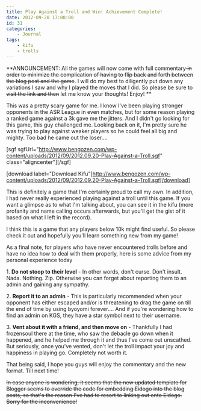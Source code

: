 ```yaml
---
title: Play Against a Troll and Win! Achievement Complete!
date: 2012-09-20 17:00:00
id: 31
categories:
	- Journal
tags:
	- kifu
	- trolls
---
```


**ANNOUNCEMENT: All the games will now come with full commentary<del> in order to minimize the complication of having to flip back and forth between the blog post and the game</del>. I will do my best to diligently put down any variations I saw and why I played the moves that I did. So please be sure to <del>visit the link and then</del> let me know your thoughts! Enjoy! **

This was a pretty scary game for me. I know I've been playing stronger opponents in the ASR League in even matches, but for some reason playing a ranked game against a 3k gave me the jitters. And I didn't go looking for this game, this guy challenged me. Looking back on it, I'm pretty sure he was trying to play against weaker players so he could feel all big and mighty. Too bad he came out the loser....

<!--more-->

[sgf sgfUrl="http://www.bengozen.com/wp-content/uploads/2012/09/2012.09.20-Play-Against-a-Troll.sgf" class="aligncenter"][/sgf]

[download label="Download Kifu"]http://www.bengozen.com/wp-content/uploads/2012/09/2012.09.20-Play-Against-a-Troll.sgf[/download]

This is definitely a game that I'm certainly proud to call my own. In addition, I had never really experienced playing against a troll until this game. If you want a glimpse as to what I'm talking about, you can see it in the kifu (more profanity and name calling occurs afterwards, but you'll get the gist of it based on what I left in the record).

I think this is a game that any players below 10k might find useful. So please check it out and hopefully you'll learn something new from my game!

As a final note, for players who have never encountered trolls before and have no idea how to deal with them properly, here is some advice from my personal experience today

1\. **Do not stoop to their level** - In other words, don't curse. Don't insult. Nada. Nothing. Zip. Otherwise you can forget about reporting them to an admin and gaining any sympathy.

2\. **Report it to an admin** - This is particularly recommended when your opponent has either escaped and/or is threatening to drag the game on till the end of time by using byoyomi forever.... And if you're wondering how to find an admin on KGS, they have a star symbol next to their username.

3\. **Vent about it with a friend, and then move on** - Thankfully I had frozensoul there at the time, who saw the debacle go down when it happened, and he helped me through it and thus I've come out unscathed. But seriously, once you've vented, don't let the troll impact your joy and happiness in playing go. Completely not worth it.

That being said, I hope you guys will enjoy the commentary and the new format. Till next time!

<del>In case anyone is wondering, it seems that the new updated template for Blogger seems to override the code for embedding Eidogo into the blog posts, so that's the reason I've had to resort to linking out onto Eidogo. Sorry for the inconvenience!</del>